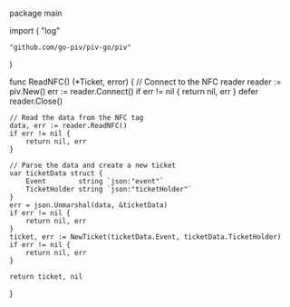 package main

import (
"log"

	"github.com/go-piv/piv-go/piv"
)

func ReadNFC() (*Ticket, error) {
// Connect to the NFC reader
reader := piv.New()
err := reader.Connect()
if err != nil {
return nil, err
}
defer reader.Close()

	// Read the data from the NFC tag
	data, err := reader.ReadNFC()
	if err != nil {
		return nil, err
	}

	// Parse the data and create a new ticket
	var ticketData struct {
		Event        string `json:"event"`
		TicketHolder string `json:"ticketHolder"`
	}
	err = json.Unmarshal(data, &ticketData)
	if err != nil {
		return nil, err
	}
	ticket, err := NewTicket(ticketData.Event, ticketData.TicketHolder)
	if err != nil {
		return nil, err
	}

	return ticket, nil
}
